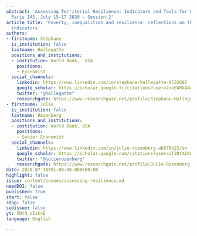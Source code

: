 ```yaml
---
abstract: 'Assessing Territorial Resilience: Indicators and Tools for Governance,
  Paris IAS, July 15-17 2020 - Session 2'
article_title: 'Poverty, inequalities and resilience: reflections on the World Bank’s
  indicators'
authors:
- firstname: Stéphane
  is_institution: false
  lastname: Hallegatte
  positions_and_institutions:
  - institution: World Bank,  USA
    positions:
    - Economist
  social_channels:
    linkedin: https://www.linkedin.com/in/stephane-hallegatte-9532685
    google_scholar: https://scholar.google.fr/citations?user=7xxEWRkAAAAJ&hl=fr
    twitter: "@hallegatte"
    researchgate: https://www.researchgate.net/profile/Stephane-Hallegatte
- firstname: Julie
  is_institution: false
  lastname: Rozenberg
  positions_and_institutions:
  - institution: World Bank, USA
    positions:
    - Senior Economist
  social_channels:
    linkedin: https://www.linkedin.com/in/julie-rozenberg-ab570b22/en
    google_scholar: https://scholar.google.com/citations?user=ifJDfAIAAAAJ&hl=fr
    twitter: "@julierozenberg"
    researchgate: https://www.researchgate.net/profile/Julie-Rozenberg
date: 2020-07-16T01:00:00.000+00:00
highlight: false
issue: content/issues/assessing-resilience.md
needDOI: false
published: true
start: false
stop: false
subissue: false
yt: 5NtO_sIzk4E
language: English

---
```

<Youtube yt="5NtO_sIzk4E" caption="Pauvreté, inégalités et résilience : réflexions sur les indicateurs de la Banque Mondiale" start="false" stop="false"></Youtube>
